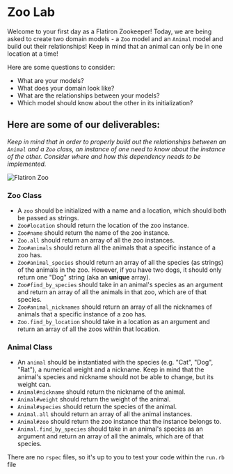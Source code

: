 # Zoo Lab

Welcome to your first day as a Flatiron Zookeeper!
Today, we are being asked to create two domain models - a `Zoo` model and an `Animal` model and build out their relationships! Keep in mind that an animal can only be in one location at a time!

Here are some questions to consider:

* What are your models?
* What does your domain look like?
* What are the relationships between your models? 
* Which model should know about the other in its initialization?

## Here are some of our deliverables:

_Keep in mind that in order to properly build out the relationships between an `Animal` and a `Zoo` class, an instance of one need to know about the instance of the other. Consider where and how this dependency needs to be implemented._

![Flatiron Zoo](https://curriculum-content.s3.amazonaws.com/module-1/ruby-oo-relationships/flatiron-zoo-exercise/Image_124_ZooGraphic.png)

### Zoo Class
- A `zoo` should be initialized with a name and a location, which should both be passed as strings.
- `Zoo#location` should return the location of the zoo instance.
- `Zoo#name` should return the name of the zoo instance.
- `Zoo.all` should return an array of all the zoo instances.
- `Zoo#animals` should return all the animals that a specific instance of a zoo has.
- `Zoo#animal_species` should return an array of all the species (as strings) of the animals in the zoo. However, if you have two dogs, it should only return one "Dog" string (aka an **unique** array).
- `Zoo#find_by_species` should take in an animal's species as an argument and return an array of all the animals in that zoo, which are of that species.
- `Zoo#animal_nicknames` should return an array of all the nicknames of animals that a specific instance of a zoo has.
- `Zoo.find_by_location` should take in a location as an argument and return an array of all the zoos within that location.

### Animal Class
- An `animal` should be instantiated with the species (e.g. "Cat", "Dog", "Rat"), a numerical weight and a nickname. Keep in mind that the animal's species and nickname should not be able to change, but its weight can.
- `Animal#nickname` should return the nickname of the animal.
- `Animal#weight` should return the weight of the animal.
- `Animal#species` should return the species of the animal.
- `Animal.all` should return an array of all the animal instances.
- `Animal#zoo` should return the zoo instance that the instance belongs to.
- `Animal.find_by_species` should take in an animal's species as an argument and return an array of all the animals, which are of that species.

There are no `rspec` files, so it's up to you to test your code within the `run.rb` file

